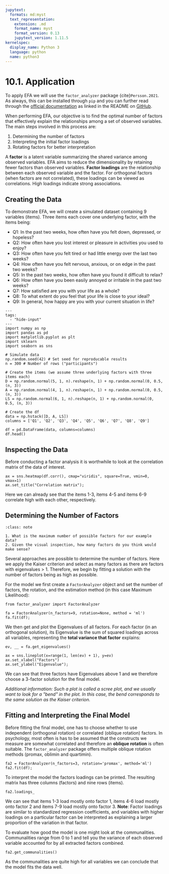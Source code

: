 ```yaml
---
jupytext:
  formats: md:myst
  text_representation:
    extension: .md
    format_name: myst
    format_version: 0.13
    jupytext_version: 1.11.5
kernelspec:
  display_name: Python 3
  language: python
  name: python3
---
```


# 10.1. Application

To apply EFA we will use the `factor_analyzer` package {cite}`Persson.2021`. As always, this can be installed through `pip` and you can further read through the [official documentation](https://factor-analyzer.readthedocs.io/en/latest/index.html) as linked in the README on [GitHub](https://github.com/EducationalTestingService/factor_analyzer).

When performing EFA, our objective is to find the optimal number of factors that effectively explain the relationships among a set of observed variables. The main steps involved in this process are:

1. Determining the number of factors
2. Interpreting the initial factor loadings
3. Rotating factors for better interpretation

A **factor** is a latent variable summarizing the shared variance among observed variables. EFA aims to reduce the dimensionality by retaining fewer factors than observed variables. **Factor loadings** are the relationship between each observed variable and the factor. For orthogonal factors (when factors are not correlated), these loadings can be viewed as correlations. High loadings indicate strong associations.


## Creating the Data

To demonstrate EFA, we will create a simulated dataset containing 9 variables (items). Three items each cover one underlying factor, with the items being:

- Q1: In the past two weeks, how often have you felt down, depressed, or hopeless?
- Q2: How often have you lost interest or pleasure in activities you used to enjoy?
- Q3: How often have you felt tired or had little energy over the last two weeks?
- Q4: How often have you felt nervous, anxious, or on edge in the past two weeks?
- Q5: In the past two weeks, how often have you found it difficult to relax?
- Q6: How often have you been easily annoyed or irritable in the past two weeks?
- Q7: How satisfied are you with your life as a whole?
- Q8: To what extent do you feel that your life is close to your ideal?
- Q9: In general, how happy are you with your current situation in life?

```{code-cell} ipython3
---
tags:
  - "hide-input"
---
import numpy as np
import pandas as pd
import matplotlib.pyplot as plt
import sklearn
import seaborn as sns

# Simulate data
np.random.seed(42) # Set seed for reproducable results
n = 300 # Number of rows ("participants")

# Create the items (we assume three underlying factors with three items each)
D = np.random.normal(5, 1, n).reshape(n, 1) + np.random.normal(0, 0.5, (n, 3))
A = np.random.normal(4, 1, n).reshape(n, 1) + np.random.normal(0, 0.5, (n, 3))
LS = np.random.normal(6, 1, n).reshape(n, 1) + np.random.normal(0, 0.5, (n, 3))

# Create the df
data = np.hstack([D, A, LS])
columns = ['Q1', 'Q2', 'Q3', 'Q4', 'Q5', 'Q6', 'Q7', 'Q8', 'Q9']

df = pd.DataFrame(data, columns=columns)
df.head()
```


## Inspecting the Data

Before conducting a factor analysis it is worthwhile to look at the correlation matrix of the data of interest.

```{code-cell}
ax = sns.heatmap(df.corr(), cmap="viridis", square=True, vmin=0, vmax=1)
ax.set_title("Correlation matrix");
```

Here we can already see that the items 1-3, items 4-5 and items 6-9 correlate high with each other, respectively.


## Determining the Number of Factors

```{admonition} Learning break
:class: note

1. What is the maximum number of possible factors for our example data?
2. Given the visual inspection, how many factors do you think would make sense?
```

Several approaches are possible to determine the number of factors. Here we apply the Kaiser criterion and select as many factors as there are factors with eigenvalues > 1. Therefore, we begin by fitting a solution with the number of factors being as high as possible.

For the model we first create a `FactorAnalyzer` object and set the number of factors, the rotation, and the estimation method (in this case Maximum Likelihood):


```{code-cell}
from factor_analyzer import FactorAnalyzer

fa = FactorAnalyzer(n_factors=9, rotation=None, method = 'ml')
fa.fit(df);
```

We then get and plot the Eigenvalues of all factors. For each factor (in an orthogonal solution), its Eigenvalue is the sum of squared loadings across all variables, representing the **total variance that factor** explains:

```{code-cell}
ev, __ = fa.get_eigenvalues()

ax = sns.lineplot(x=range(1, len(ev) + 1), y=ev)
ax.set_xlabel("Factors")
ax.set_ylabel("Eigenvalue");
```

We can see that three factors have Eigenvalues above 1 and we therefore choose a 3-factor solution for the final model.

*Additional information: Such a plot is called a scree plot, and we usually want to look for a "bend" in the plot. In this case, the bend corresponds to the same solution as the Kaiser criterion.*


## Fitting and Interpreting the Final Model

Before fitting the final model, one has to choose whether to use independent (orthogonal rotation) or correlated (oblique rotation) factors. In psychology, most often is has to be assumed that the constructs we measure are somewhat correlated and therefore an **oblique rotation** is often suitable. The `factor_analyzer` package offers multiple oblique rotation methods (promax, oblimin and quartimin).

```{code-cell}
fa2 = FactorAnalyzer(n_factors=3, rotation='promax', method='ml')
fa2.fit(df);
```

To interpret the model the factors loadings can be printed. The resulting matrix has three columns (factors) and nine rows (items).

```{code-cell}
fa2.loadings_
```

We can see that items 1-3 load mostly onto factor 1, items 4-6 load mostly onto factor 2 and items 7-9 load mostly onto factor 3. 
**Note**: Factor loadings are similar to standardized regression coefficients, and variables with higher loadings on a particular factor can be interpreted as explaining a larger proportion of the variation in that factor.

To evaluate how good the model is one might look at the communalities. Communalities range from 0 to 1 and tell you the variance of each observed variable accounted for by all extracted factors combined.

```{code-cell}
fa2.get_communalities()
```

As the communalities are quite high for all variables we can conclude that the model fits the data well.